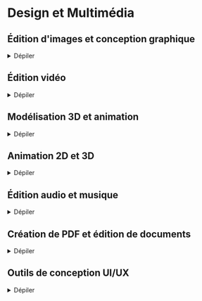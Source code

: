 # Design et Multimédia

## Édition d'images et conception graphique

<details>
<summary>Dépiler</summary>

  - [GIMP](https://www.gimp.org/) (Alternative à Photoshop pour l'édition d'images et la retouche photo)
  - [Inkscape](https://inkscape.org/) (Alternative à Illustrator pour la conception graphique vectorielle)
  - [Krita](https://krita.org/) (Outil open source pour le dessin numérique et la peinture)
  - [Pencil2D](https://www.pencil2d.org/) (Logiciel d'animation 2D simple et léger)

 </details>   

## Édition vidéo

<details>
<summary>Dépiler</summary>
  
  - [Kdenlive](https://kdenlive.org/en/) (Éditeur vidéo non linéaire open source, complet et puissant)
  - [Shotcut](https://shotcut.org/) (Éditeur vidéo open source avec des fonctionnalités de montage avancées)
  - [OpenShot](https://www.openshot.org/) (Outil de montage vidéo simple et facile à utiliser)
  - [Blender](https://www.blender.org/) (Connu pour ses capacités de modélisation 3D, Blender propose aussi un éditeur vidéo intégré)

 </details>   

## Modélisation 3D et animation

<details>
<summary>Dépiler</summary>
  
  - [Blender](https://www.blender.org/) (Suite complète pour la modélisation 3D, l'animation, le rendu et le montage vidéo)
  - [FreeCAD](https://www.freecadweb.org/) (Modélisation 3D paramétrique pour des applications d'ingénierie et de conception)
  - [Wings 3D](http://www.wings3d.com/) (Outil de modélisation 3D simple et open source)
  - [MakeHuman](http://www.makehumancommunity.org/) (Création et modélisation de personnages humains en 3D)

 </details>   

## Animation 2D et 3D

<details>
<summary>Dépiler</summary>
  
  - [Synfig Studio](https://www.synfig.org/) (Outil d'animation 2D vectorielle)
  - [OpenToonz](https://opentoonz.github.io/e/) (Outil d'animation 2D utilisé par les studios d'animation professionnels)
  - [TupiTube](https://www.tupitube.com/) (Logiciel d'animation 2D pour les amateurs et les professionnels)

 </details>   

## Édition audio et musique

<details>
<summary>Dépiler</summary>
  
  - [Audacity](https://www.audacityteam.org/) (Éditeur audio open source populaire pour l'enregistrement et l'édition de pistes audio)
  - [Ardour](https://ardour.org/) (Station de travail audio numérique open source pour l'enregistrement, l'édition et le mixage)
  - [LMMS](https://lmms.io/) (Production de musique numérique et création de rythmes, alternative à FL Studio)
  - [Hydrogen](http://www.hydrogen-music.org/hcms/) (Boîte à rythmes open source pour la création de pistes de percussions)

 </details>   

## Création de PDF et édition de documents

<details>
<summary>Dépiler</summary>
  
  - [Scribus](https://www.scribus.net/) (Alternative open source à InDesign pour la création de mises en page et de documents PDF)
  - [PDFsam](https://pdfsam.org/) (Outil open source pour diviser, fusionner et organiser des fichiers PDF)
  - [LibreOffice Draw](https://www.libreoffice.org/discover/draw/) (Éditeur open source pour manipuler et éditer des fichiers PDF)

 </details>   

## Outils de conception UI/UX

<details>
<summary>Dépiler</summary>
  
  - [Penpot](https://penpot.app/) (Alternative open source à Figma pour la conception UI/UX collaborative)
  - [Figma-Linux](https://github.com/Figma-Linux/figma-linux) (Client non officiel open source pour Figma sous Linux)
  - [Akira](https://github.com/akiraux/Akira) (Outil de design UI/UX open source pour Linux)

 </details>   


